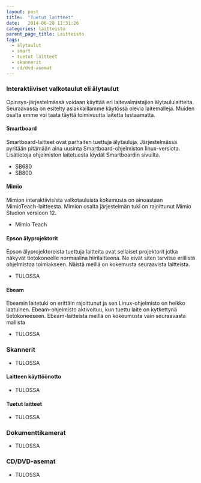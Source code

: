 ```yaml
---
layout: post
title:  "Tuetut laitteet"
date:   2014-06-28 11:31:26
categories: laitteisto
parent_page_title: Laitteisto
tags:
  - älytaulut
  - smart
  - tuetut laitteet
  - skannerit
  - cd/dvd-asemat
---
```


### Interaktiiviset valkotaulut eli älytaulut
Opinsys-järjestelmässä voidaan käyttää eri laitevalmistajien älytaululaitteita. Seuraavassa on esitelty asiakkaillamme käytössä olevia laitemalleja. Muiden osalta emme voi taata täyttä toimivuutta laitetta testaamatta.

#### Smartboard
Smartboard-laitteet  ovat parhaiten tuettuja älytauluja. Järjestelmässä pyritään pitämään aina uusinta Smartboard-ohjelmiston linux-versiota. Lisätietoja ohjelmiston laitetuesta löydät Smartboardin sivuilta.

* SB680
* SB800

#### Mimio
Mimion interaktiivisista valkotauluista kokemusta on ainoastaan MimioTeach-laitteesta. Mimion osalta järjestelmän tuki on rajoittunut Mimio Studion versioon 12.

* Mimio Teach

#### Epson älyprojektorit
Epson älyprojektoreista tuettuja laitteita ovat sellaiset projektorit jotka näkyvät tietokoneelle normaalina hiirilaitteena. Ne eivät siten tarvitse erillistä ohjelmistoa toimiakseen. Näistä meillä on kokemusta seuraavista laitteista.

* TULOSSA

#### Ebeam
Ebeamin laitetuki on erittäin rajoittunut ja sen Linux-ohjelmisto on heikko laatuinen. Ebeam-ohjelmisto aktivoituu, kun tuettu laite on kytkettynä tietokoneeseen. Ebeam-laitteista meillä on kokeumusta vain seuraavasta mallista

* TULOSSA


### Skannerit

* TULOSSA

#### Laitteen käyttöönotto

* TULOSSA

#### Tuetut laitteet

* TULOSSA

### Dokumenttikamerat

* TULOSSA

### CD/DVD-asemat

* TULOSSA